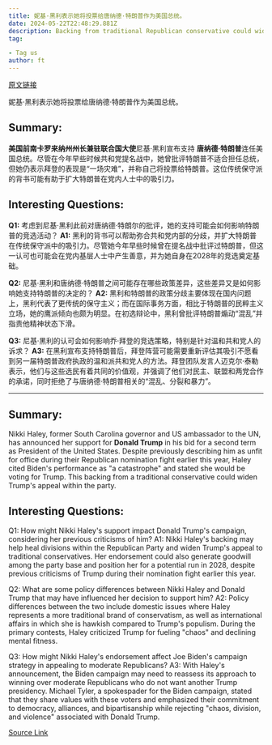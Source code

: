 ```yaml
---
title: 妮基·黑利表示她将投票给唐纳德·特朗普作为美国总统。
date: 2024-05-22T22:48:29.881Z
description: Backing from traditional Republican conservative could widen ex-president’s appeal in party
tag: 

- Tag us
author: ft
---
```


[原文链接](https://ft.com/content/447a60ef-7f63-4ab2-9bf7-d1bb7d398088)

妮基·黑利表示她将投票给唐纳德·特朗普作为美国总统。

## Summary:
**美国前南卡罗来纳州州长兼驻联合国大使**尼基·黑利宣布支持 **唐纳德·特朗普**连任美国总统。尽管在今年早些时候共和党提名战中，她曾批评特朗普不适合担任总统，但她仍表示拜登的表现是“一场灾难”，并称自己将投票给特朗普。这位传统保守派的背书可能有助于扩大特朗普在党内人士中的吸引力。

## Interesting Questions:
**Q1:** 考虑到尼基·黑利此前对唐纳德·特朗尔的批评，她的支持可能会如何影响特朗普的竞选活动？
**A1:** 黑利的背书可以帮助弥合共和党内部的分歧，并扩大特朗普在传统保守派中的吸引力。尽管她今年早些时候曾在提名战中批评过特朗普，但这一认可也可能会在党内基层人士中产生善意，并为她自身在2028年的竞选奠定基础。

**Q2:** 尼基·黑利和唐纳德·特朗普之间可能存在哪些政策差异，这些差异又是如何影响她支持特朗普的决定的？
**A2:** 黑利和特朗普的政策分歧主要体现在国内问题上，黑利代表了更传统的保守主义；而在国际事务方面，相比于特朗普的民粹主义立场，她的鹰派倾向也颇为明显。在初选辩论中，黑利曾批评特朗普煽动“混乱”并指责他精神状态下滑。

**Q3:** 尼基·黑利的认可会如何影响乔·拜登的竞选策略，特别是针对温和共和党人的诉求？
**A3:** 在黑利宣布支持特朗普后，拜登阵营可能需要重新评估其吸引不愿看到另一届特朗普政府执政的温和派共和党人的方法。拜登团队发言人迈克尔·泰勒表示，他们与这些选民有着共同的价值观，并强调了他们对民主、联盟和两党合作的承诺，同时拒绝了与唐纳德·特朗普相关的“混乱、分裂和暴力”。

---

## Summary:
Nikki Haley, former South Carolina governor and US ambassador to the UN, has announced her support for **Donald Trump** in his bid for a second term as President of the United States. Despite previously describing him as unfit for office during their Republican nomination fight earlier this year, Haley cited Biden's performance as "a catastrophe" and stated she would be voting for Trump. This backing from a traditional conservative could widen Trump's appeal within the party.

## Interesting Questions:
Q1: How might Nikki Haley's support impact Donald Trump's campaign, considering her previous criticisms of him?
A1: Nikki Haley's backing may help heal divisions within the Republican Party and widen Trump's appeal to traditional conservatives. Her endorsement could also generate goodwill among the party base and position her for a potential run in 2028, despite previous criticisms of Trump during their nomination fight earlier this year.

Q2: What are some policy differences between Nikki Haley and Donald Trump that may have influenced her decision to support him?
A2: Policy differences between the two include domestic issues where Haley represents a more traditional brand of conservatism, as well as international affairs in which she is hawkish compared to Trump's populism. During the primary contests, Haley criticized Trump for fueling "chaos" and declining mental fitness.

Q3: How might Nikki Haley's endorsement affect Joe Biden's campaign strategy in appealing to moderate Republicans?
A3: With Haley's announcement, the Biden campaign may need to reassess its approach to winning over moderate Republicans who do not want another Trump presidency. Michael Tyler, a spokespader for the Biden campaign, stated that they share values with these voters and emphasized their commitment to democracy, alliances, and bipartisanship while rejecting "chaos, division, and violence" associated with Donald Trump.

[Source Link](https://ft.com/content/447a60ef-7f63-4ab2-9bf7-d1bb7d398088)


